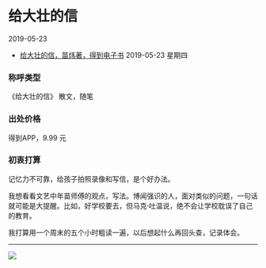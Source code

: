# 给大壮的信

2019-05-23 
- [给大壮的信，苗炜著，得到电子书](./_posts/letters-to-da-zhuang-01.md "给大壮的信，苗炜著，得到电子书") 2019-05-23 星期四

### 称呼类型

《给大壮的信》
散文，随笔

### 出处价格

得到APP，9.99 元

### 初衷打算

记忆力不可靠，给孩子拍照录像和写信，是个好办法。

我想看看文艺中年苗师傅的观点，写法。博闻强识的人，面对类似的问题，一句话就可能是大提醒。比如，好学校要去，但马克·吐温说，绝不会让学校耽误了自己的教育。

我打算用一个周末的五个小时粗读一遍，以后想起什么再回头查，记录体会。

---
![](http://ww1.sinaimg.cn/large/006tNc79ly1g3b42f3bjwj30ku0syq8c.jpg)
